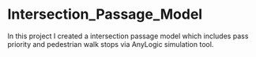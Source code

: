# Intersection_Passage_Model
In this project I created a intersection passage model which includes pass priority and pedestrian walk stops via AnyLogic simulation tool. 

